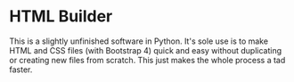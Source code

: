 # HTML Builder
 This is a slightly unfinished software in Python. It's sole use is to make HTML and CSS files (with Bootstrap 4) quick and easy without duplicating or creating new files from scratch. This just makes the whole process a tad faster.
